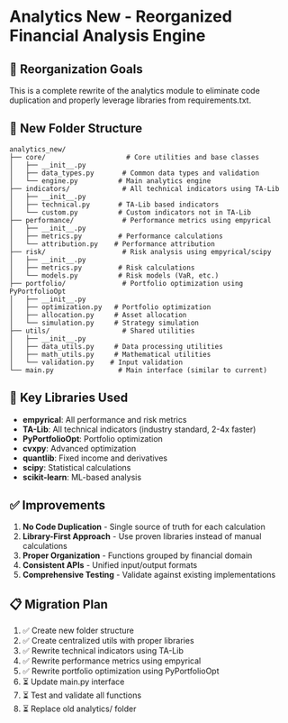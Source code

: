 # Analytics New - Reorganized Financial Analysis Engine

## 🎯 **Reorganization Goals**
This is a complete rewrite of the analytics module to eliminate code duplication and properly leverage libraries from requirements.txt.

## 📁 **New Folder Structure**

```
analytics_new/
├── core/                    # Core utilities and base classes
│   ├── __init__.py
│   ├── data_types.py       # Common data types and validation
│   └── engine.py          # Main analytics engine
├── indicators/             # All technical indicators using TA-Lib  
│   ├── __init__.py
│   ├── technical.py       # TA-Lib based indicators
│   └── custom.py          # Custom indicators not in TA-Lib
├── performance/            # Performance metrics using empyrical
│   ├── __init__.py
│   ├── metrics.py         # Performance calculations
│   └── attribution.py    # Performance attribution
├── risk/                   # Risk analysis using empyrical/scipy
│   ├── __init__.py
│   ├── metrics.py         # Risk calculations
│   └── models.py          # Risk models (VaR, etc.)
├── portfolio/              # Portfolio optimization using PyPortfolioOpt
│   ├── __init__.py
│   ├── optimization.py   # Portfolio optimization
│   ├── allocation.py     # Asset allocation
│   └── simulation.py     # Strategy simulation
├── utils/                  # Shared utilities
│   ├── __init__.py
│   ├── data_utils.py     # Data processing utilities
│   ├── math_utils.py     # Mathematical utilities
│   └── validation.py    # Input validation
└── main.py                # Main interface (similar to current)
```

## 🔧 **Key Libraries Used**

- **empyrical**: All performance and risk metrics
- **TA-Lib**: All technical indicators (industry standard, 2-4x faster)
- **PyPortfolioOpt**: Portfolio optimization
- **cvxpy**: Advanced optimization
- **quantlib**: Fixed income and derivatives
- **scipy**: Statistical calculations
- **scikit-learn**: ML-based analysis

## ✅ **Improvements**

1. **No Code Duplication** - Single source of truth for each calculation
2. **Library-First Approach** - Use proven libraries instead of manual calculations
3. **Proper Organization** - Functions grouped by financial domain
4. **Consistent APIs** - Unified input/output formats
5. **Comprehensive Testing** - Validate against existing implementations

## 📋 **Migration Plan**

1. ✅ Create new folder structure
2. ✅ Create centralized utils with proper libraries
3. ✅ Rewrite technical indicators using TA-Lib
4. ✅ Rewrite performance metrics using empyrical
5. ✅ Rewrite portfolio optimization using PyPortfolioOpt
6. ⏳ Update main.py interface
7. ⏳ Test and validate all functions
8. ⏳ Replace old analytics/ folder